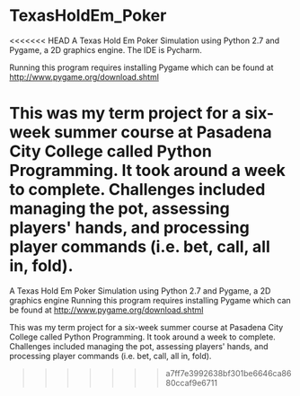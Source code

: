 # TexasHoldEm_Poker

<<<<<<< HEAD
A Texas Hold Em Poker Simulation using Python 2.7 and Pygame, a 2D graphics engine. The IDE is Pycharm.

Running this program requires installing Pygame which can be found at http://www.pygame.org/download.shtml

This was my term project for a six-week summer course at Pasadena City College called Python Programming. 
It took around a week to complete. 
Challenges included managing the pot, assessing players' hands, and processing player commands (i.e. bet, call, all in, fold).
=======
A Texas Hold Em Poker Simulation using Python 2.7 and Pygame, a 2D graphics engine
Running this program requires installing Pygame which can be found at http://www.pygame.org/download.shtml

This was my term project for a six-week summer course at Pasadena City College called Python Programming. It took around a week to complete. Challenges included managing the pot, assessing players' hands, and processing player commands (i.e. bet, call, all in, fold).
>>>>>>> a7ff7e3992638bf301be6646ca8680ccaf9e6711
